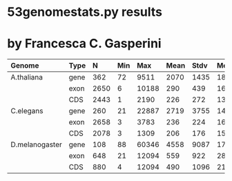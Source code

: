 53genomestats.py results
========================

# by Francesca C. Gasperini #


| Genome         | Type |  N   | Min |  Max  | Mean | Stdv | Med  |
|:---------------|:-----|:-----|:----|:------|:-----|:-----|:-----|
| A.thaliana     | gene |  362 |  72 |  9511 | 2070 | 1435 | 1893 |
|                | exon | 2650 |   6 | 10188 |  290 |  439 |  162 |
|                | CDS  | 2443 |   1 |  2190 |  226 |  272 |  137 |
| C.elegans      | gene |  260 |  21 | 22887 | 2719 | 3755 | 1473 |
|                | exon | 2658 |   3 | 	3783 |  236 |  224 |  163 |
|                | CDS  | 2078 |   3 |  1309 |  206 |  176 |  153 |
| D.melanogaster | gene |  108 |  88 | 60346 | 4558 | 9087 | 1765 |
|                | exon |  648 |  21 | 12094 |  559 |  922 |  287 |
|                | CDS  |  880 |   4 | 12094 |  490 | 1096 |  214 |
